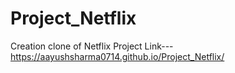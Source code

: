 # Project_Netflix
Creation clone of Netflix
Project Link---https://aayushsharma0714.github.io/Project_Netflix/
